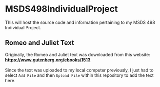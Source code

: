 # MSDS498IndividualProject
This will host the source code and information pertaining to my MSDS 498 Individual Project.

## Romeo and Juliet Text
Originally, the Romeo and Juliet text was downloaded from this website: **https://www.gutenberg.org/ebooks/1513** <br /><br />
Since the text was uploaded to my local computer previously, I just had to select `Add File` and then `Upload File` within this repository to add the text here.
